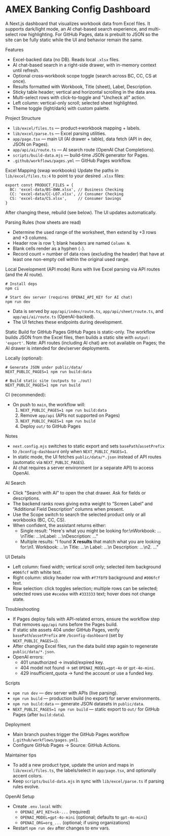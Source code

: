 AMEX Banking Config Dashboard
================================

A Next.js dashboard that visualizes workbook data from Excel files. It supports dark/light mode, an AI chat-based search experience, and multi-select row highlighting. For GitHub Pages, data is prebuilt to JSON so the site can be fully static while the UI and behavior remain the same.

Features
- Excel-backed data (no DB). Reads local `.xlsx` files.
- AI chat-based search in a right-side drawer, with in-memory context until refresh.
- Optional cross‑workbook scope toggle (search across BC, CC, CS at once).
- Results formatted with Workbook, Title (sheet), Label, Description.
- Sticky table header; vertical and horizontal scrolling in the data area.
- Multi-select rows with click-to-toggle and "Uncheck all" action.
- Left column: vertical-only scroll; selected sheet highlighted.
- Theme toggle (light/dark) with custom palette.

Project Structure
- `lib/excel/files.ts` — product→workbook mapping + labels.
- `lib/excel/parse.ts` — Excel parsing utilities.
- `app/page.tsx` — main UI (AI drawer + table), data fetch (API in dev, JSON on Pages).
- `app/api/ai/route.ts` — AI search route (OpenAI Chat Completions).
- `scripts/build-data.mjs` — build-time JSON generator for Pages.
- `.github/workflows/pages.yml` — GitHub Pages workflow.

Excel Mapping (swap workbooks)
Update the paths in `lib/excel/files.ts:4` to point to your desired `.xlsx` files:

```
export const PRODUCT_FILES = {
  BC: 'excel-data/BS-8WW.xlsx', // Business Checking
  CC: 'excel-data/CC-LO7.xlsx', // Consumer Checking
  CS: 'excel-data/CS.xlsx',     // Consumer Savings
}
```

After changing these, rebuild (see below). The UI updates automatically.

Parsing Rules (how sheets are read)
- Determine the used range of the worksheet, then extend by +3 rows and +3 columns.
- Header row is row 1; blank headers are named `Column N`.
- Blank cells render as a hyphen (`-`).
- Record count = number of data rows (excluding the header) that have at least one non-empty cell within the original used range.

Local Development (API mode)
Runs with live Excel parsing via API routes (and the AI route).

```
# Install deps
npm ci

# Start dev server (requires OPENAI_API_KEY for AI chat)
npm run dev
```

- Data is served by `app/api/index/route.ts`, `app/api/sheet/route.ts`, and `app/api/ai/route.ts` (OpenAI-backed).
- The UI fetches these endpoints during development.

Static Build for GitHub Pages
GitHub Pages is static-only. The workflow builds JSON from the Excel files, then builds a static site with `output: 'export'`.
Note: API routes (including AI chat) are not available on Pages; the AI drawer is intended for dev/server deployments.

Locally (optional):
```
# Generate JSON under public/data/
NEXT_PUBLIC_PAGES=1 npm run build:data

# Build static site (outputs to ./out)
NEXT_PUBLIC_PAGES=1 npm run build
```

CI (recommended):
- On push to `main`, the workflow will:
  1) `NEXT_PUBLIC_PAGES=1 npm run build:data`
  2) Remove `app/api` (APIs not supported on Pages)
  3) `NEXT_PUBLIC_PAGES=1 npm run build`
  4) Deploy `out/` to GitHub Pages

Notes
- `next.config.mjs` switches to static export and sets `basePath`/`assetPrefix` to `/bconfig-dashboard` only when `NEXT_PUBLIC_PAGES=1`.
- In static mode, the UI fetches `public/data/*.json` instead of API routes (automatic via `NEXT_PUBLIC_PAGES`).
- AI chat requires a server environment (or a separate API) to access OpenAI.

AI Search
- Click "Search with AI" to open the chat drawer. Ask for fields or descriptions.
- The backend ranks rows giving extra weight to “Screen Label” and “Additional Field Description” columns when present.
- Use the Scope switch to search the selected product only or all workbooks (BC, CC, CS).
- When confident, the assistant returns either:
  - Single result:
    "Here's what you might be looking for:\nWorkbook: …\nTitle: …\nLabel: …\nDescription: …"
  - Multiple results:
    "I found **X results** that match what you are looking for:\n1. Workbook: …\n   Title: …\n   Label: …\n   Description: …\n2. …"

UI Details
- Left column: fixed width; vertical scroll only; selected item background `#006fcf` with white text.
- Right column: sticky header row with `#f7f8f9` background and `#006fcf` text.
- Row selection: click toggles selection; multiple rows can be selected; selected rows use `#ecedee` with `#333333` text; hover does not change state.

Troubleshooting
- If Pages deploy fails with API-related errors, ensure the workflow step that removes `app/api` runs before the Pages build.
- If static site assets 404 under GitHub Pages, verify `basePath`/`assetPrefix` are `/bconfig-dashboard` (set by `NEXT_PUBLIC_PAGES=1`).
- After changing Excel files, run the data build step again to regenerate `public/data/*.json`.
- OpenAI errors:
  - 401 unauthorized → invalid/expired key.
  - 404 model not found → set `OPENAI_MODEL=gpt-4o` or `gpt-4o-mini`.
  - 429 insufficient_quota → fund the account or use a funded key.

Scripts
- `npm run dev` — dev server with APIs (live parsing).
- `npm run build` — production build (no export) for server environments.
- `npm run build:data` — generate JSON datasets in `public/data`.
- `NEXT_PUBLIC_PAGES=1 npm run build` — static export to `out/` for GitHub Pages (after `build:data`).

Deployment
- Main branch pushes trigger the GitHub Pages workflow (`.github/workflows/pages.yml`).
- Configure GitHub Pages → Source: GitHub Actions.

Maintainer tips
- To add a new product type, update the union and maps in `lib/excel/files.ts`, the labels/select in `app/page.tsx`, and optionally accent colors.
- Keep `scripts/build-data.mjs` in sync with `lib/excel/parse.ts` if parsing rules evolve.

OpenAI Setup
- Create `.env.local` with:
  - `OPENAI_API_KEY=sk-...` (required)
  - `OPENAI_MODEL=gpt-4o-mini` (optional; defaults to `gpt-4o-mini`)
  - `OPENAI_ORG=org_...` (optional; if using organizations)
- Restart `npm run dev` after changes to env vars.
